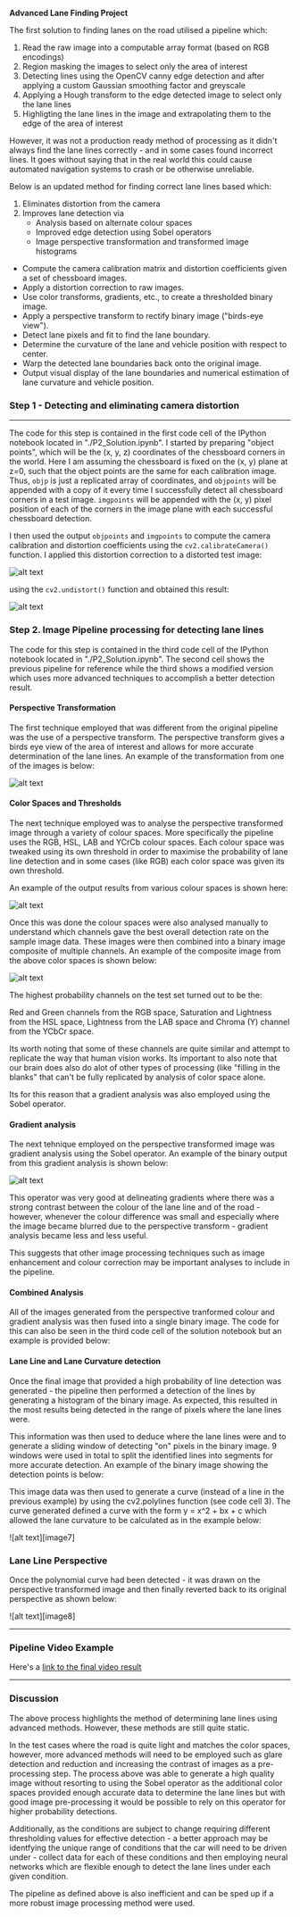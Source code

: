 **Advanced Lane Finding Project**

[//]: # (Image References)

[image1]: ./camera_cal/calibration1.jpg "Sample Test Image"
[image2]: ./camera_cal/calibration1_undist.jpg "Undistorted"
[image3]: ./examples/binary_combo_example.jpg "Binary Example"
[image4]: ./examples/warped_straight_lines.jpg "Warp Example"
[image5]: ./examples/color_fit_lines.jpg "Fit Visual"
[image6]: ./examples/example_output.jpg "Output"

The first solution to finding lanes on the road utilised a pipeline which:
1. Read the raw image into a computable array format (based on RGB encodings)
2. Region masking the images to select only the area of interest
3. Detecting lines using the OpenCV canny edge detection and after applying a custom Gaussian smoothing factor and greyscale 
4. Applying a Hough transform to the edge detected image to select only the lane lines
5. Highligting the lane lines in the image and extrapolating them to the edge of the area of interest

However, it was not a production ready method of processing as it didn't always find the lane lines correctly - and in some cases found incorrect lines. It goes without saying that in the real world this could cause automated navigation systems to crash or be otherwise unreliable.

Below is an updated method for finding correct lane lines based which:
1. Eliminates distortion from the camera
2. Improves lane detection via
    * Analysis based on alternate colour spaces
    * Improved edge detection using Sobel operators
    * Image perspective transformation and transformed image histograms 



* Compute the camera calibration matrix and distortion coefficients given a set of chessboard images.
* Apply a distortion correction to raw images.
* Use color transforms, gradients, etc., to create a thresholded binary image.
* Apply a perspective transform to rectify binary image ("birds-eye view").
* Detect lane pixels and fit to find the lane boundary.
* Determine the curvature of the lane and vehicle position with respect to center.
* Warp the detected lane boundaries back onto the original image.
* Output visual display of the lane boundaries and numerical estimation of lane curvature and vehicle position.


### Step 1 - Detecting and eliminating camera distortion
---
The code for this step is contained in the first code cell of the IPython notebook located in "./P2_Solution.ipynb". I started by preparing "object points", which will be the (x, y, z) coordinates of the chessboard corners in the world. Here I am assuming the chessboard is fixed on the (x, y) plane at z=0, such that the object points are the same for each calibration image.  Thus, `objp` is just a replicated array of coordinates, and `objpoints` will be appended with a copy of it every time I successfully detect all chessboard corners in a test image.  `imgpoints` will be appended with the (x, y) pixel position of each of the corners in the image plane with each successful chessboard detection.  

I then used the output `objpoints` and `imgpoints` to compute the camera calibration and distortion coefficients using the `cv2.calibrateCamera()` function.  I applied this distortion correction to a distorted test image:

![alt text][image1]

using the `cv2.undistort()` function and obtained this result:

![alt text][image2]


### Step 2. Image Pipeline processing for detecting lane lines

The code for this step is contained in the third code cell of the IPython notebook located in "./P2_Solution.ipynb". The second cell shows the previous pipeline for reference while the third shows a modified version which uses more advanced techniques to accomplish a better detection result. 

#### Perspective Transformation
The first technique employed that was different from the original pipeline was the use of a perspective transform. The perspective transform gives a birds eye view of the area of interest and allows for more accurate determination of the lane lines. An example of the transformation from one of the images is below:

![alt text][image3]

#### Color Spaces and Thresholds

The next technique employed was to analyse the perspective transformed image through a variety of colour spaces. More specifically the pipeline uses the RGB, HSL, LAB and YCrCb colour spaces. Each colour space was tweaked using its own threshold in order to maximise the probability of lane line detection and in some cases (like RGB) each color space was given its own threshold. 

An example of the output results from various colour spaces is shown here:

![alt text][image4]

Once this was done the colour spaces were also analysed manually to understand which channels gave the best overall detection rate on the sample image data. These images were then combined into a binary image composite of multiple channels. An example of the composite image from the above color spaces is shown below:

![alt text][image5]

The highest probability channels on the test set turned out to be the:

Red and Green channels from the RGB space,
Saturation and Lightness from the HSL space,
Lightness from the LAB space and 
Chroma (Y) channel from the YCbCr space.

Its worth noting that some of these channels are quite similar and attempt to replicate the way that human vision works. Its important to also note that our brain does also do alot of other types of processing (like "filling in the blanks" that can't be fully replicated by analysis of color space alone.

Its for this reason that a gradient analysis was also employed using the Sobel operator.

#### Gradient analysis

The next tehnique employed on the perspective transformed image was gradient analysis using the Sobel operator. An example of the binary output from this gradient analysis is shown below:

![alt text][image6]

This operator was very good at delineating gradients where there was a strong contrast between the colour of the lane line and of the road - however, whenever the colour difference was small and especially where the image became blurred due to the perspective transform - gradient analysis became less and less useful.

This suggests that other image processing techniques such as image enhancement and colour correction may be important analyses to include in the pipeline. 

#### Combined Analysis
All of the images generated from the perspective tranformed colour and gradient analysis was then fused into a single binary image. The code for this can also be seen in the third  code cell of the solution notebook but an example is provided below:


#### Lane Line and Lane Curvature detection
Once the final image that provided a high probability of line detection was generated - the pipeline then performed a detection of the lines by generating a histogram of the binary image. As expected, this resulted in the most results being detected in the range of pixels where the lane lines were. 

This information was then used to deduce where the lane lines were and to generate a sliding window of detecting "on" pixels in the binary image. 9 windows were used in total to split the identified lines into segments for more accurate detection. An example of the binary image showing the detection points is below:

This image data was then used to generate a curve (instead of a line in the previous example) by using the cv2.polylines function (see code cell 3). The curve generated defined a curve with the form y = x^2 + bx + c which allowed the lane curvature to be calculated as in the example below:

![alt text][image7]


### Lane Line Perspective 
Once the polynomial curve had been detected - it was drawn on the perspective transformed image and then finally reverted back to its original perspective as shown below:

![alt text][image8]

---

### Pipeline Video Example

Here's a [link to the final video result](./output_video/project_video.mp4)

---

### Discussion

The above process highlights the method of determining lane lines using advanced methods. However, these methods are still quite static. 

In the test cases where the road is quite light and matches the color spaces, however, more advanced methods will need to be employed such as glare detection and reduction and increasing the contrast of images as a pre-processing step. The process above was able to generate a high quality image without resorting to using the Sobel operator as the additional color spaces provided enough accurate data to determine the lane lines but with good image pre-processing it would be possible to rely on this operator for higher probability detections.

Additionally, as the conditions are subject to change requiring different thresholding values for effective detection - a better approach may be identfying the unique range of conditions that the car will need to be driven under - collect data for each of these conditions and then employing neural networks which are flexible enough to detect the lane lines under each given condition.

The pipeline as defined above is also inefficient and can be sped up if a more robust image processing method were used.
